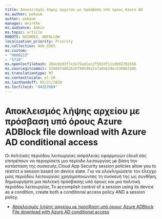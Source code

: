 ```yaml
---
title: Αποκλεισμός λήψης αρχείου με πρόσβαση υπό όρους Azure AD
ms.author: pebaum
author: pebaum
manager: mnirkhe
ms.audience: Admin
ms.topic: article
ROBOTS: NOINDEX, NOFOLLOW
localization_priority: Priority
ms.collection: Adm_O365
ms.custom:
- "9000213"
- "5710"
ms.openlocfilehash: 284c82d3f7e3e75ad1ac2f502df11cd682781566
ms.sourcegitcommit: 5296874062b16f945d9a7a7a9ab29ec53686310b
ms.translationtype: MT
ms.contentlocale: el-GR
ms.lasthandoff: 05/21/2020
ms.locfileid: "44357604"
---
```

# <a name="block-file-download-with-azure-ad-conditional-access"></a><span data-ttu-id="0d279-102">Αποκλεισμός λήψης αρχείου με πρόσβαση υπό όρους Azure AD</span><span class="sxs-lookup"><span data-stu-id="0d279-102">Block file download with Azure AD conditional access</span></span>

<span data-ttu-id="0d279-103">Οι πολιτικές περιόδου λειτουργίας ασφάλειας εφαρμογών cloud σάς επιτρέπουν να περιορίσετε μια περίοδο λειτουργίας με βάση την κατάσταση της συσκευής.</span><span class="sxs-lookup"><span data-stu-id="0d279-103">Cloud App Security session policies allow you to restrict a session based on device state.</span></span> <span data-ttu-id="0d279-104">Για να ολοκληρώσετε τον έλεγχο μιας περιόδου λειτουργίας χρησιμοποιώντας τη συσκευή της ως συνθήκη, δημιουργήστε μια πολιτική πρόσβασης υπό όρους και μια πολιτική περιόδου λειτουργίας.</span><span class="sxs-lookup"><span data-stu-id="0d279-104">To accomplish control of a session using its device as a condition, create both a conditional access policy AND a session policy.</span></span>

- [<span data-ttu-id="0d279-105">Αποκλεισμός λήψης αρχείου με πρόσβαση υπό όρους Azure AD</span><span class="sxs-lookup"><span data-stu-id="0d279-105">Block File download with Azure AD conditional access</span></span>](https://docs.microsoft.com/cloud-app-security/use-case-proxy-block-session-aad#create-a-block-download-policy-for-unmanaged-devices)
